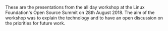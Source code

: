 <!-- SPDX-License-Identifier: CC-BY-4.0 -->
<!-- Copyright Contributors to the ODPi Egeria project. -->

These are the presentations from the all day workshop at the
Linux Foundation's Open Source Summit on 28th August 2018.  The aim of the workshop was to explain the technology and
to have an open discussion on the priorities for future work.
